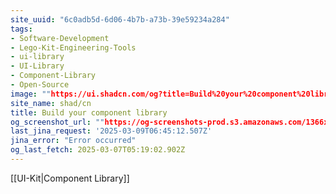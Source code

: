 ```yaml
---
site_uuid: "6c0adb5d-6d06-4b7b-a73b-39e59234a284"
tags:
- Software-Development
- Lego-Kit-Engineering-Tools
- ui-library
- UI-Library
- Component-Library
- Open-Source
image: ""https://ui.shadcn.com/og?title=Build%20your%20component%20library&description=A%20set%20of%20beautifully-designed%2C%20accessible%20components%20and%20a%20code%20distribution%20platform.%20Works%20with%20your%20favorite%20frameworks.%20Open%20Source.%20Open%20Code.""
site_name: shad/cn
title: Build your component library
og_screenshot_url: ""https://og-screenshots-prod.s3.amazonaws.com/1366x768/80/false/11217e97399022d963ebaf46f7eff4832e7abeb22aad7e0b24c37fe7470e69ed.jpeg""
last_jina_request: '2025-03-09T06:45:12.507Z'
jina_error: "Error occurred"
og_last_fetch: 2025-03-07T05:19:02.902Z
---
```


[[UI-Kit|Component Library]]
